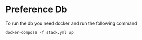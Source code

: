 # Preference Db

To run the db you need docker and run the following command

`docker-compose -f stack.yml up`


